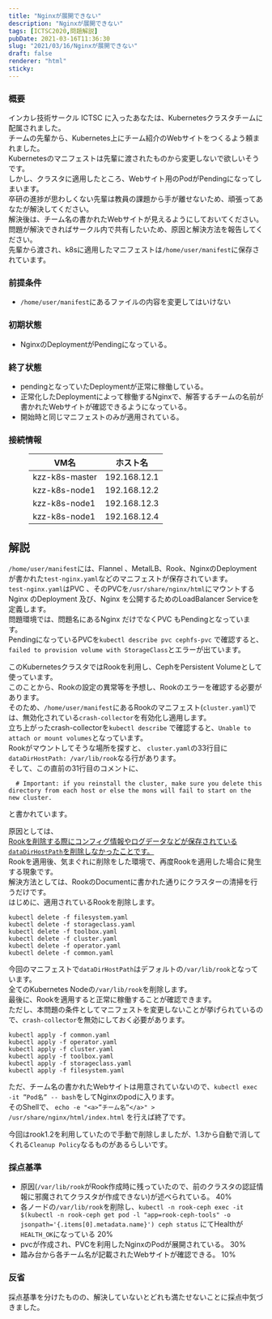 ```yaml
---
title: "Nginxが展開できない"
description: "Nginxが展開できない"
tags: [ICTSC2020,問題解説]
pubDate: 2021-03-16T11:36:30
slug: "2021/03/16/Nginxが展開できない"
draft: false
renderer: "html"
sticky: 
---
```



<h3>概要</h3>



<p>インカレ技術サークル ICTSC に入ったあなたは、Kubernetesクラスタチームに配属されました。  <br>
チームの先輩から、Kubernetes上にチーム紹介のWebサイトをつくるよう頼まれました。 <br>
Kubernetesのマニフェストは先輩に渡されたものから変更しないで欲しいそうです。<br>
しかし、クラスタに適用したところ、Webサイト用のPodがPendingになってしまいます。  <br>
卒研の進捗が思わしくない先輩は教員の課題から手が離せないため、頑張ってあなたが解決してください。 <br>
解決後は、チーム名の書かれたWebサイトが見えるようにしておいてください。  <br>
問題が解決できればサークル内で共有したいため、原因と解決方法を報告してください。  <br>
先輩から渡され、k8sに適用したマニフェストは<code>/home/user/manifest</code>に保存されています。  </p>



<h3>前提条件</h3>



<ul><li><code>/home/user/manifest</code>にあるファイルの内容を変更してはいけない</li></ul>



<h3>初期状態</h3>



<ul><li>NginxのDeploymentがPendingになっている。</li></ul>



<h3>終了状態</h3>



<ul><li>pendingとなっていたDeploymentが正常に稼働している。</li><li>正常化したDeploymentによって稼働するNginxで、解答するチームの名前が書かれたWebサイトが確認できるようになっている。</li><li>開始時と同じマニフェストのみが適用されている。</li></ul>



<h3>接続情報</h3>



<figure class="wp-block-table"><table class=""><thead><tr><th>VM名</th><th>ホスト名</th></tr></thead><tbody><tr><td>kzz-k8s-master</td><td>192.168.12.1</td></tr><tr><td>kzz-k8s-node1</td><td>192.168.12.2</td></tr><tr><td>kzz-k8s-node1</td><td>192.168.12.3</td></tr><tr><td>kzz-k8s-node1</td><td>192.168.12.4</td></tr></tbody></table></figure>



<h2>解説</h2>



<p><code>/home/user/manifest</code>には、Flannel 、MetalLB、Rook、NginxのDeploymentが書かれた<code>test-nginx.yaml</code>などのマニフェストが保存されています。  <br>
<code>test-nginx.yaml</code>はPVC 、そのPVCを<code>/usr/share/nginx/html</code>にマウントするNginx のDeployment 及び、Nginx を公開するためのLoadBalancer Serviceを定義します。  <br>
問題環境では、問題名にあるNginx だけでなくPVC もPendingとなっています。  <br>
PendingになっているPVCを<code>kubectl describe pvc cephfs-pvc</code> で確認すると、<code>failed to provision volume with StorageClass</code>とエラーが出ています。  </p>



<p>このKubernetesクラスタではRookを利用し、CephをPersistent Volumeとして使っています。<br>
このことから、Rookの設定の異常等を予想し、Rookのエラーを確認する必要があります。  <br>
そのため、<code>/home/user/manifest</code>にあるRookのマニフェスト(<code>cluster.yaml</code>)では、無効化されている<code>crash-collector</code>を有効化し適用します。  <br>
立ち上がったcrash-collectorを<code>kubectl describe</code> で確認すると、<code>Unable to attach or mount volumes</code>となっています。  <br>
Rookがマウントしてそうな場所を探すと、 <code>cluster.yaml</code>の33行目に<code>dataDirHostPath: /var/lib/rook</code>なる行があります。  <br>
そして、この直前の31行目のコメントに、  </p>


<div class="wp-block-syntaxhighlighter-code "><pre class="brush: plain; title: ; title: ; notranslate" title=""><code>  # Important: if you reinstall the cluster, make sure you delete this directory from each host or else the mons will fail to start on the new cluster.</code></pre></div>


<p>と書かれています。  </p>



<p>原因としては、<br>
<a href="https://rook.io/docs/rook/v1.2/ceph-teardown.html">Rookを削除する際にコンフィグ情報やログデータなどが保存されている<code>dataDirHostPath</code>を削除しなかったことです。</a>  <br>
Rookを適用後、気まぐれに削除をした環境で、再度Rookを適用した場合に発生する現象です。  <br>
解決方法としては、RookのDocumentに書かれた通りにクラスターの清掃を行うだけです。<br>
はじめに、適用されているRookを削除します。</p>


<div class="wp-block-syntaxhighlighter-code "><pre class="brush: plain; title: ; title: ; notranslate" title=""><code>kubectl delete -f filesystem.yaml 
kubectl delete -f storageclass.yaml
kubectl delete -f toolbox.yaml
kubectl delete -f cluster.yaml
kubectl delete -f operator.yaml
kubectl delete -f common.yaml</code></pre></div>


<p>今回のマニフェストで<code>dataDirHostPath</code>はデフォルトの<code>/var/lib/rook</code>となっています。  <br>
全てのKubernetes  Nodeの<code>/var/lib/rook</code>を削除します。  <br>
最後に、Rookを適用すると正常に稼働することが確認できます。  <br>
ただし、本問題の条件としてマニフェストを変更しないことが挙げられているので、<code>crash-collector</code>を無効にしておく必要があります。  </p>


<div class="wp-block-syntaxhighlighter-code "><pre class="brush: plain; title: ; title: ; notranslate" title=""><code>kubectl apply -f common.yaml
kubectl apply -f operator.yaml
kubectl apply -f cluster.yaml
kubectl apply -f toolbox.yaml
kubectl apply -f storageclass.yaml
kubectl apply -f filesystem.yaml </code></pre></div>


<p>ただ、チーム名の書かれたWebサイトは用意されていないので、<code>kubectl exec -it ”Pod名” -- bash</code>をしてNginxのpodに入ります。  <br>
そのShellで、 <code>echo -e "&lt;a&gt;”チーム名”&lt;/a&gt;" &gt; /usr/share/nginx/html/index.html</code> を行えば終了です。  </p>



<p>今回はrook1.2を利用していたので手動で削除しましたが、1.3から自動で消してくれる<code>Cleanup Policy</code>なるものがあるらしいです。  </p>



<h3>採点基準</h3>



<ul><li>原因(<code>/var/lib/rook</code>がRook作成時に残っていたので、前のクラスタの認証情報に邪魔されてクラスタが作成できない)が述べられている。 40%</li><li>各ノードの<code>/var/lib/rook</code>を削除し、<code>kubectl -n rook-ceph exec -it $(kubectl -n rook-ceph get pod -l "app=rook-ceph-tools" -o jsonpath='{.items[0].metadata.name}') ceph status</code> にてHealthが <code>HEALTH_OK</code>になっている 20%</li><li>pvcが作成され、PVCを利用したNginxのPodが展開されている。 30%</li><li>踏み台から各チーム名が記載されたWebサイトが確認できる。 10%</li></ul>



<h3>反省</h3>



<p>採点基準を分けたものの、解決していないとどれも満たせないことに採点中気づきました。   </p>
